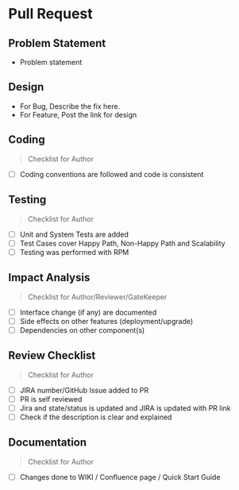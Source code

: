# Pull Request
## Problem Statement
-   Problem statement

## Design
-   For Bug, Describe the fix here.
-   For Feature, Post the link for design

## Coding
>   Checklist for Author
-   [ ] Coding conventions are followed and code is consistent

## Testing 
>   Checklist for Author
-   [ ] Unit and System Tests are added
-   [ ] Test Cases cover Happy Path, Non-Happy Path and Scalability
-   [ ] Testing was performed with RPM

## Impact Analysis
>   Checklist for Author/Reviewer/GateKeeper
-   [ ] Interface change (if any) are documented
-   [ ] Side effects on other features (deployment/upgrade)
-   [ ] Dependencies on other component(s)

## Review Checklist 
>   Checklist for Author
-   [ ] JIRA number/GitHub Issue added to PR
-   [ ] PR is self reviewed
-   [ ] Jira and state/status is updated and JIRA is updated with PR link
-   [ ] Check if the description is clear and explained

## Documentation
>   Checklist for Author
-   [ ] Changes done to WIKI / Confluence page / Quick Start Guide
